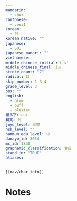 ```yaml
---
mandarin:
  - chuī
cantonese:
  - ceoi1
korean:
  - 취
korean_native: ""
japanese:
  - SUI
japanese_nanori: ""
vietnamese:
middle_chinese_initial: t͡ɕʰ
middle_chinese_final: iuᴇ
stroke_count: "7"
radical: 口
skip_number: 1-3-4
grade_level: 3
pos: ""
english:
  - blow
  - puff
  - bluster
羅馬字: cui
韓文: 취
joyo_level: 高等
hsk_level: ""
hanmun_edu_level: 中
danayo_id: 3054
mc_id: 1838
graphemic_classification: 會意
stand_in: "TRUE"
aliases:
---
```

```meta-bind-embed
[[nav/char_info]]
```

# Notes
